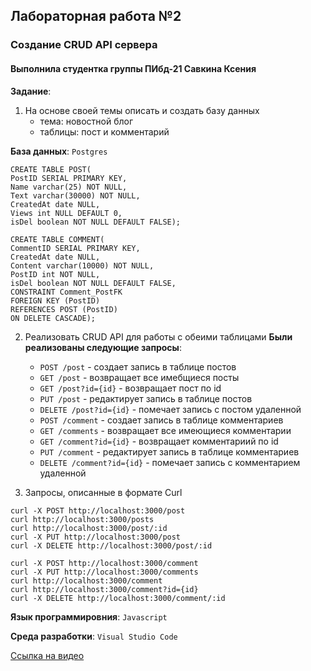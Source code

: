 ## Лабораторная работа №2
### Создание CRUD API сервера
#### Выполнила студентка группы ПИбд-21 __Савкина Ксения__
__Задание__: 
1. На основе своей темы описать и создать базу данных
   - тема: новостной блог
   - таблицы: пост и комментарий
  
__База данных__: `Postgres` 

```
CREATE TABLE POST(
PostID SERIAL PRIMARY KEY,
Name varchar(25) NOT NULL,
Text varchar(30000) NOT NULL,
CreatedAt date NULL,
Views int NULL DEFAULT 0,
isDel boolean NOT NULL DEFAULT FALSE);

CREATE TABLE COMMENT(
CommentID SERIAL PRIMARY KEY,
CreatedAt date NULL,
Content varchar(10000) NOT NULL,
PostID int NOT NULL,
isDel boolean NOT NULL DEFAULT FALSE,
CONSTRAINT Comment_PostFK
FOREIGN KEY (PostID)
REFERENCES POST (PostID)
ON DELETE CASCADE);
```

2. Реализовать CRUD API для работы с обеими таблицами
__Были реализованы следующие запросы__:
   - `POST /post` - создает запись в таблице постов
   - `GET /post` - возвращает все имебщиеся посты
   - `GET /post?id={id}` - возвращает пост по id
   - `PUT /post` - редактирует запись в таблице постов
   - `DELETE /post?id={id}` - помечает запись с постом удаленной
   - `POST /comment` - создает запись в таблице комментариев
   - `GET /comments` - возвращает все имеющиеся комментарии
   - `GET /comment?id={id}` - возвращает комментариий по id
   - `PUT /comment` - редактирует запись в таблице комментариев
   - `DELETE /comment?id={id}` - помечает запись с комментарием удаленной
  
3. Запросы, описанные в формате Curl

```
curl -X POST http://localhost:3000/post
curl http://localhost:3000/posts
curl http://localhost:3000/post/:id
curl -X PUT http://localhost:3000/post
curl -X DELETE http://localhost:3000/post/:id

curl -X POST http://localhost:3000/comment
curl -X PUT http://localhost:3000/comments
curl http://localhost:3000/comment
curl http://localhost:3000/comment?id={id}
curl -X DELETE http://localhost:3000/comment/:id
```

__Язык программировния__: `Javascript` 

__Среда разработки__: `Visual Studio Code` 

[Ссылка на видео](https://youtu.be/ysGzqyg0mfU "Демонстрация лабораторной")